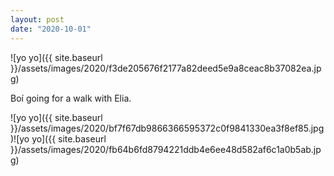 ```yaml
---
layout: post
date: "2020-10-01"
---
```


![yo yo]({{ site.baseurl }}/assets/images/2020/f3de205676f2177a82deed5e9a8ceac8b37082ea.jpg)

Boí going for a walk with Elia.

![yo yo]({{ site.baseurl }}/assets/images/2020/bf7f67db9866366595372c0f9841330ea3f8ef85.jpg)![yo yo]({{ site.baseurl }}/assets/images/2020/fb64b6fd8794221ddb4e6ee48d582af6c1a0b5ab.jpg)
